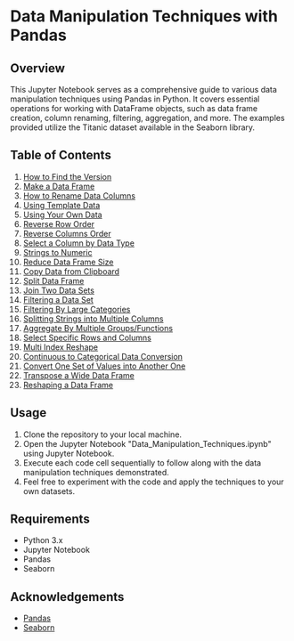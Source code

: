 # Data Manipulation Techniques with Pandas

## Overview
This Jupyter Notebook serves as a comprehensive guide to various data manipulation techniques using Pandas in Python. It covers essential operations for working with DataFrame objects, such as data frame creation, column renaming, filtering, aggregation, and more. The examples provided utilize the Titanic dataset available in the Seaborn library.

## Table of Contents
1. [How to Find the Version](#how-to-find-the-version)
2. [Make a Data Frame](#make-a-data-frame)
3. [How to Rename Data Columns](#how-to-rename-data-columns)
4. [Using Template Data](#using-template-data)
5. [Using Your Own Data](#using-your-own-data)
6. [Reverse Row Order](#reverse-row-order)
7. [Reverse Columns Order](#reverse-columns-order)
8. [Select a Column by Data Type](#select-a-column-by-data-type)
9. [Strings to Numeric](#strings-to-numeric)
10. [Reduce Data Frame Size](#reduce-data-frame-size)
11. [Copy Data from Clipboard](#copy-data-from-clipboard)
12. [Split Data Frame](#split-data-frame)
13. [Join Two Data Sets](#join-two-data-sets)
14. [Filtering a Data Set](#filtering-a-data-set)
15. [Filtering By Large Categories](#filtering-by-large-categories)
16. [Splitting Strings into Multiple Columns](#splitting-strings-into-multiple-columns)
17. [Aggregate By Multiple Groups/Functions](#aggregate-by-multiple-groupsfunctions)
18. [Select Specific Rows and Columns](#select-specific-rows-and-columns)
19. [Multi Index Reshape](#multi-index-reshape)
20. [Continuous to Categorical Data Conversion](#continuous-to-categorical-data-conversion)
21. [Convert One Set of Values into Another One](#convert-one-set-of-values-into-another-one)
22. [Transpose a Wide Data Frame](#transpose-a-wide-data-frame)
23. [Reshaping a Data Frame](#reshaping-a-data-frame)

## Usage
1. Clone the repository to your local machine.
2. Open the Jupyter Notebook "Data_Manipulation_Techniques.ipynb" using Jupyter Notebook.
3. Execute each code cell sequentially to follow along with the data manipulation techniques demonstrated.
4. Feel free to experiment with the code and apply the techniques to your own datasets.

## Requirements
- Python 3.x
- Jupyter Notebook
- Pandas
- Seaborn

## Acknowledgements
- [Pandas](https://pandas.pydata.org/)
- [Seaborn](https://seaborn.pydata.org/)
